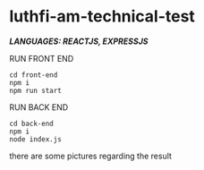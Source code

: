 # luthfi-am-technical-test


  ___LANGUAGES: REACTJS, EXPRESSJS___


  
RUN FRONT END
```
cd front-end
npm i
npm run start
```

RUN BACK END
```
cd back-end
npm i
node index.js
```

there are some pictures regarding the result
